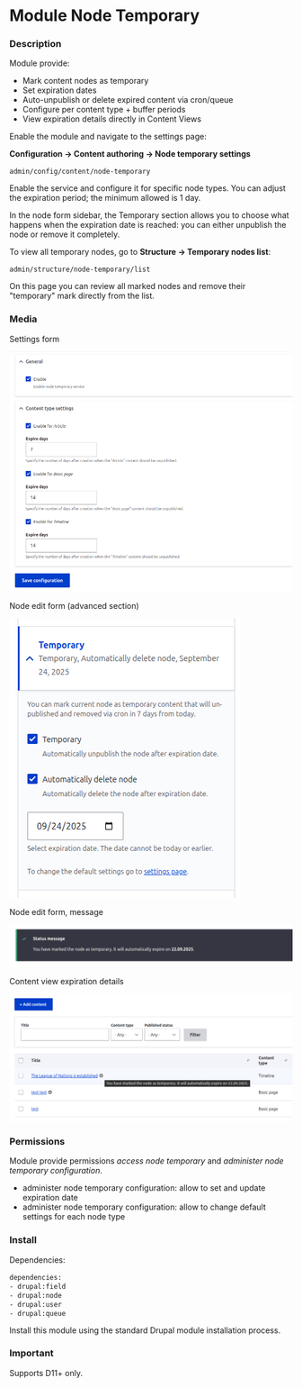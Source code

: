 # Module Node Temporary

### Description
Module provide:
- Mark content nodes as temporary
- Set expiration dates
- Auto-unpublish or delete expired content via cron/queue
- Configure per content type + buffer periods
- View expiration details directly in Content Views

Enable the module and navigate to the settings page:

**Configuration → Content authoring → Node temporary settings**

```
admin/config/content/node-temporary
```
Enable the service and configure it for specific node types. You can adjust the expiration period; the minimum allowed is 1 day.

In the node form sidebar, the Temporary section allows you to choose what happens when the expiration date is reached: you can either unpublish the node or remove it completely.

To view all temporary nodes, go to **Structure → Temporary nodes list**:

```
admin/structure/node-temporary/list
```
On this page you can review all marked nodes and remove their "temporary" mark directly from the list.


### Media

Settings form

![Settings form](assets/settings_form.png)

Node edit form (advanced section)

![Node edit form](assets/node_edit_form.png)

Node edit form, message

![Node edit form](assets/message.png)

Content view expiration details

![Content view expiration details](assets/content_view_expiration_details.png)

### Permissions
Module provide permissions *access node temporary* and *administer node temporary configuration*.
- administer node temporary configuration: allow to set and update expiration date
- administer node temporary configuration: allow to change default settings for each node type

### Install
Dependencies:
```
dependencies:
- drupal:field
- drupal:node
- drupal:user
- drupal:queue
```

Install this module using the standard Drupal module installation process.

### Important

Supports D11+ only.

